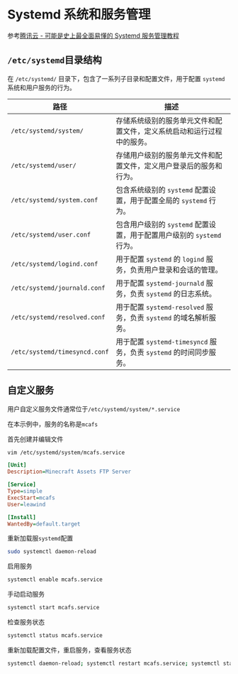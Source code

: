 # Systemd 系统和服务管理

参考[腾讯云 - 可能是史上最全面易懂的 Systemd 服务管理教程](https://cloud.tencent.com/developer/article/1516125)

## `/etc/systemd`目录结构

在 `/etc/systemd/` 目录下，包含了一系列子目录和配置文件，用于配置 `systemd` 系统和用户服务的行为。

| 路径                          | 描述                                                                   |
| ----------------------------- | ---------------------------------------------------------------------- |
| `/etc/systemd/system/`        | 存储系统级别的服务单元文件和配置文件，定义系统启动和运行过程中的服务。 |
| `/etc/systemd/user/`          | 存储用户级别的服务单元文件和配置文件，定义用户登录后的服务和行为。     |
| `/etc/systemd/system.conf`    | 包含系统级别的 `systemd` 配置设置，用于配置全局的 `systemd` 行为。     |
| `/etc/systemd/user.conf`      | 包含用户级别的 `systemd` 配置设置，用于配置用户级别的 `systemd` 行为。 |
| `/etc/systemd/logind.conf`    | 用于配置 `systemd` 的 `logind` 服务，负责用户登录和会话的管理。        |
| `/etc/systemd/journald.conf`  | 用于配置 `systemd-journald` 服务，负责 `systemd` 的日志系统。          |
| `/etc/systemd/resolved.conf`  | 用于配置 `systemd-resolved` 服务，负责 `systemd` 的域名解析服务。      |
| `/etc/systemd/timesyncd.conf` | 用于配置 `systemd-timesyncd` 服务，负责 `systemd` 的时间同步服务。     |

## 自定义服务

用户自定义服务文件通常位于`/etc/systemd/system/*.service`

在本示例中，服务的名称是`mcafs`

首先创建并编辑文件

```sh
vim /etc/systemd/system/mcafs.service
```

```ini
[Unit]
Description=Minecraft Assets FTP Server

[Service]
Type=simple
ExecStart=mcafs
User=leawind

[Install]
WantedBy=default.target

```

重新加载服`systemd`配置

```sh
sudo systemctl daemon-reload
```

启用服务

```sh
systemctl enable mcafs.service
```

手动启动服务

```sh
systemctl start mcafs.service
```

检查服务状态

```sh
systemctl status mcafs.service
```

重新加载配置文件，重启服务，查看服务状态

```sh
systemctl daemon-reload; systemctl restart mcafs.service; systemctl status mcafs.service
```
